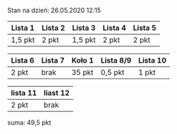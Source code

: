 Stan na dzień: 26.05.2020 12:15

| Lista 1 | Lista 2 | Lista 3 | Lista 4 | Lista 5 |
|---|---|---|---|---|
| 1,5 pkt | 2 pkt | 1,5 pkt | 2 pkt | 2 pkt |

| Lista 6 | Lista 7 | Koło 1| Lista 8/9 | Lista 10 |
|---|---|---|---|---|
| 2 pkt | brak | 35 pkt | 0,5 pkt | 1 pkt |

|lista 11| liast 12|
|---|---|
| 2 pkt | brak |

suma: 49,5 pkt
